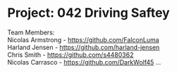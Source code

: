 # Project: 042 Driving Saftey
Team Members: \
Nicolas Armstrong - https://github.com/FalconLuma \
Harland Jensen - https://github.com/harland-jensen \
Chris Smith - https://github.com/s4480362 \
Nicolas Carrasco - https://github.com/DarkWolf45
...

